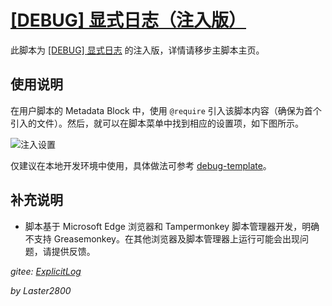 # [[DEBUG] 显式日志（注入版）](https://greasyfork.org/zh-CN/scripts/429525)

此脚本为 [[DEBUG] 显式日志](https://greasyfork.org/zh-CN/scripts/429521) 的注入版，详情请移步主脚本主页。

## 使用说明

在用户脚本的 Metadata Block 中，使用 `@require` 引入该脚本内容（确保为首个引入的文件）。然后，就可以在脚本菜单中找到相应的设置项，如下图所示。

![注入设置](https://gitee.com/liangjiancang/userscript/raw/master/script/ExplicitLog/screenshot/注入设置.png)

仅建议在本地开发环境中使用，具体做法可参考 [debug-template](https://gitee.com/liangjiancang/userscript/blob/master/util/debug-template.js)。

## 补充说明

* 脚本基于 Microsoft Edge 浏览器和 Tampermonkey 脚本管理器开发，明确不支持 Greasemonkey。在其他浏览器及脚本管理器上运行可能会出现问题，请提供反馈。

*gitee: [ExplicitLog](https://gitee.com/liangjiancang/userscript/tree/master/script/ExplicitLog)*

*by Laster2800*
